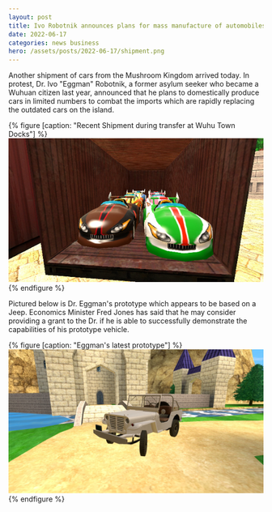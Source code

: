 ```yaml
---
layout: post
title: Ivo Robotnik announces plans for mass manufacture of automobiles
date: 2022-06-17
categories: news business
hero: /assets/posts/2022-06-17/shipment.png
---
```


Another shipment of cars from the Mushroom Kingdom arrived today. In protest, Dr. Ivo "Eggman" Robotnik, a former asylum seeker who became a Wuhuan citizen last year, announced that he plans to domestically produce cars in limited numbers to combat the imports which are rapidly replacing the outdated cars on the island.

{% figure [caption: "Recent Shipment during transfer at Wuhu Town Docks"] %}
![Recent Shipment during transfer at Wuhu Town Docks](/assets/posts/2022-06-17/shipment.png)
{% endfigure %}

Pictured below is Dr. Eggman's prototype which appears to be based on a Jeep. Economics Minister Fred Jones has said that he may consider providing a grant to the Dr. if he is able to successfully demonstrate the capabilities of his prototype vehicle.

{% figure [caption: "Eggman's latest prototype"] %}
![Eggman's latest prototype](/assets/posts/2022-06-17/jeep.png)
{% endfigure %}
